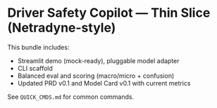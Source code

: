 # Driver Safety Copilot — Thin Slice (Netradyne-style)

This bundle includes:
- Streamlit demo (mock-ready), pluggable model adapter
- CLI scaffold
- Balanced eval and scoring (macro/micro + confusion)
- Updated PRD v0.1 and Model Card v0.1 with current metrics

See `QUICK_CMDS.md` for common commands.
